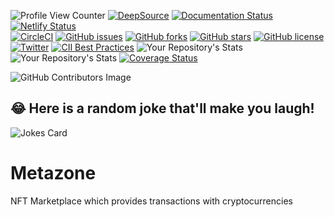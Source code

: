 ![Profile View Counter](https://komarev.com/ghpvc/?username=KOSASIH)
[![DeepSource](https://deepsource.io/gh/KOSASIH/Metazone.svg/?label=active+issues&show_trend=true&token=OUldJiBXyyndWIItWLe5QOm9)](https://deepsource.io/gh/KOSASIH/Metazone/?ref=repository-badge)
[![Documentation Status](https://readthedocs.org/projects/metazone/badge/?version=latest)](https://metazone.readthedocs.io/en/latest/?badge=latest)
[![Netlify Status](https://api.netlify.com/api/v1/badges/94d79b95-b047-4063-bd88-97d455a2d699/deploy-status)](https://app.netlify.com/sites/metazone/deploys)     
[![CircleCI](https://circleci.com/gh/KOSASIH/Metazone/tree/circleci-project-setup.svg?style=svg)](https://circleci.com/gh/KOSASIH/Metazone/tree/circleci-project-setup)
[![GitHub issues](https://img.shields.io/github/issues/KOSASIH/Metazone)](https://github.com/KOSASIH/Metazone/issues)
[![GitHub forks](https://img.shields.io/github/forks/KOSASIH/Metazone)](https://github.com/KOSASIH/Metazone/network)
[![GitHub stars](https://img.shields.io/github/stars/KOSASIH/Metazone)](https://github.com/KOSASIH/Metazone/stargazers)
[![GitHub license](https://img.shields.io/github/license/KOSASIH/Metazone)](https://github.com/KOSASIH/Metazone/blob/main/LICENSE)
[![Twitter](https://img.shields.io/twitter/url?style=social&url=https%3A%2F%2Ftwitter.com%2FKosasihg88G)](https://twitter.com/intent/tweet?text=Wow:&url=https%3A%2F%2Ftwitter.com%2FKosasihg88G)
[![CII Best Practices](https://bestpractices.coreinfrastructure.org/projects/5495/badge)](https://bestpractices.coreinfrastructure.org/projects/5495)
![Your Repository's Stats](https://github-readme-stats.vercel.app/api?username=KOSASIH&show_icons=true)
![Your Repository's Stats](https://github-readme-stats.vercel.app/api/top-langs/?username=KOSASIH&theme=blue-green)
[![Coverage Status](https://coveralls.io/repos/github/KOSASIH/Metazone/badge.svg?branch=main)](https://coveralls.io/github/KOSASIH/Metazone?branch=main)

![GitHub Contributors Image](https://contrib.rocks/image?repo=KOSASIH/Metazone)

## 😂 Here is a random joke that'll make you laugh!
![Jokes Card](https://readme-jokes.vercel.app/api)

# Metazone
NFT Marketplace which provides transactions with cryptocurrencies
